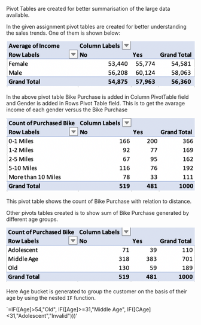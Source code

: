 Pivot Tables are created for better summarisation of the large data available. 

In the given assignment pivot tables are created for better understanding the sales trends. One of them is shown below: 

![image](https://github.com/kracdek/Bike-Sales-Excel-Project/blob/main/Average%20Income.png?raw=true)


In the above pivot table Bike Purchase is added in Column PivotTable field and Gender is added in Rows Pivot Table field. This is to get the avarage income of each gender versus the Bike Purchase


![image](https://github.com/kracdek/Bike-Sales-Excel-Project/blob/main/Commute%20Distance.png?raw=true)


This pivot table shows the count of Bike Purchase with relation to distance.

Other pivots tables created is to show sum of Bike Purchase generated by  different age groups.

![image](https://github.com/kracdek/Bike-Sales-Excel-Project/blob/main/Age%20Bracket.png?raw=true)

Here Age bucket is generated to group the customer on the basis of their age by using the nested `IF` function. 

`=IF([Age]>54,"Old",
 IF([Age]>=31,"Middle Age",
 IF([CAge]<31,"Adolescent","Invalid")))'
